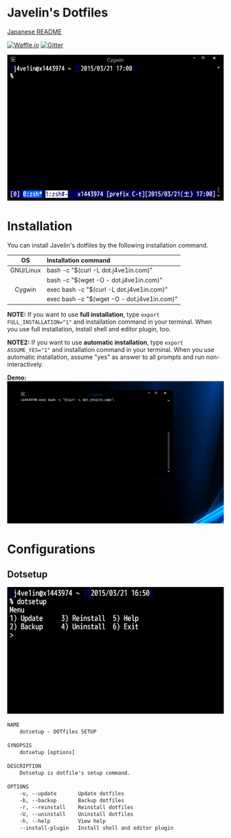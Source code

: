 # Javelin's Dotfiles
[Japanese README](/README.ja.md)

[![Waffle.io](https://img.shields.io/badge/task-Waffle.io-blue.svg?style=flat-square "Waffle.io")](https://waffle.io/j4ve1in/dotfiles)
[![Gitter](https://img.shields.io/badge/chat-Gitter-lightgrey.svg?style=flat-square "Gitter")](https://gitter.im/j4ve1in/dotfiles?utm_source=badge&utm_medium=badge&utm_campaign=pr-badge&utm_content=badge)

![Screenshot](/img/screenshot.png "Screenshot")

# Installation
You can install Javelin's dotfiles by the following installation command.

| OS        | Installation command                        |
|:---------:|:--------------------------------------------|
| GNU/Linux | bash -c "$(curl -L dot.j4ve1in.com)"        |
|           | bash -c "$(wget -O - dot.j4ve1in.com)"      |
| Cygwin    | exec bash -c "$(curl -L dot.j4ve1in.com)"   |
|           | exec bash -c "$(wget -O - dot.j4ve1in.com)" |

**NOTE:** If you want to use **full installation**, type `export FULL_INSTALLATION="1"` and installation command in your terminal. When you use full installation, install shell and editor plugin, too.

**NOTE2:** If you want to use **automatic installation**, type `export ASSUME_YES="1"` and installation command in your terminal. When you use automatic installation, assume "yes" as answer to all prompts and run non-interactively.

**Demo:**
![Demo](/img/demo.gif "Demo")

# Configurations
## Dotsetup
![dotsetup](/img/dotsetup.png "dotsetup")

    NAME
        dotsetup - DOTfiles SETUP

    SYNOPSIS
        dotsetup [options]

    DESCRIPTION
        Dotsetup is dotfile's setup command.

    OPTIONS
        -u, --update       Update dotfiles
        -b, --backup       Backup dotfiles
        -r, --reinstall    Reinstall dotfiles
        -U, --uninstall    Uninstall dotfiles
        -h, --help         View help
        --install-plugin   Install shell and editor plugin
